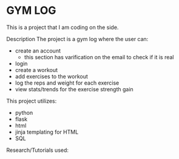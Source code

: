 # GYM LOG

This is a project that I am coding on the side.

Description
The project is a gym log where the user can:
- create an account
    - this section has varification on the email to check if it is real
- login
- create a workout
- add exercises to the workout
- log the reps and weight for each exercise
- view stats/trends for the exercise strength gain


This project utilizes:
- python
- flask
- html
- jinja templating for HTML
- SQL


Research/Tutorials used:
